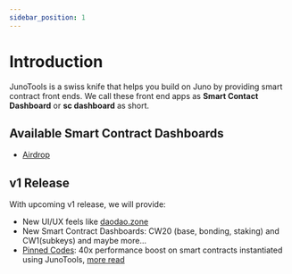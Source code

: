 ```yaml
---
sidebar_position: 1
---
```


# Introduction

JunoTools is a swiss knife that helps you build on Juno by providing smart contract front ends.
We call these front end apps as **Smart Contact Dashboard** or **sc dashboard** as short.

## Available Smart Contract Dashboards

- [Airdrop](/dashboards/airdrop)

## v1 Release

With upcoming v1 release, we will provide:

- New UI/UX feels like [daodao.zone](https://daodao.zone)
- New Smart Contract Dashboards: CW20 (base, bonding, staking) and CW1(subkeys) and maybe more...
- [Pinned Codes](/pinned-codes): 40x performance boost on smart contracts instantiated using JunoTools,
 [more read](https://docs.cosmwasm.com/docs/smart-contracts/components/code-pinning)
